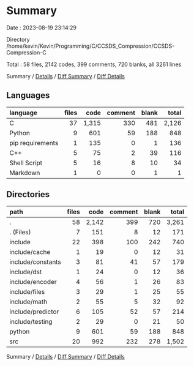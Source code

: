 # Summary

Date : 2023-08-19 23:14:29

Directory /home/kevin/Kevin/Programming/C/CCSDS_Compression/CCSDS-Compression-C

Total : 58 files,  2142 codes, 399 comments, 720 blanks, all 3261 lines

Summary / [Details](details.md) / [Diff Summary](diff.md) / [Diff Details](diff-details.md)

## Languages
| language | files | code | comment | blank | total |
| :--- | ---: | ---: | ---: | ---: | ---: |
| C | 37 | 1,315 | 330 | 481 | 2,126 |
| Python | 9 | 601 | 59 | 188 | 848 |
| pip requirements | 1 | 135 | 0 | 1 | 136 |
| C++ | 5 | 75 | 2 | 39 | 116 |
| Shell Script | 5 | 16 | 8 | 10 | 34 |
| Markdown | 1 | 0 | 0 | 1 | 1 |

## Directories
| path | files | code | comment | blank | total |
| :--- | ---: | ---: | ---: | ---: | ---: |
| . | 58 | 2,142 | 399 | 720 | 3,261 |
| . (Files) | 7 | 151 | 8 | 12 | 171 |
| include | 22 | 398 | 100 | 242 | 740 |
| include/cache | 1 | 19 | 0 | 12 | 31 |
| include/constants | 3 | 81 | 41 | 57 | 179 |
| include/dst | 1 | 24 | 0 | 12 | 36 |
| include/encoder | 4 | 56 | 1 | 26 | 83 |
| include/files | 3 | 29 | 1 | 25 | 55 |
| include/math | 2 | 55 | 5 | 32 | 92 |
| include/predictor | 6 | 105 | 52 | 57 | 214 |
| include/testing | 2 | 29 | 0 | 21 | 50 |
| python | 9 | 601 | 59 | 188 | 848 |
| src | 20 | 992 | 232 | 278 | 1,502 |

Summary / [Details](details.md) / [Diff Summary](diff.md) / [Diff Details](diff-details.md)